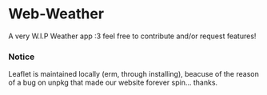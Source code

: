# Web-Weather

A very W.I.P Weather app :3
feel free to contribute and/or request features!

### Notice

Leaflet is maintained locally (erm, through installing),
beacuse of the reason of a bug on unpkg that made our website
forever spin... thanks. 